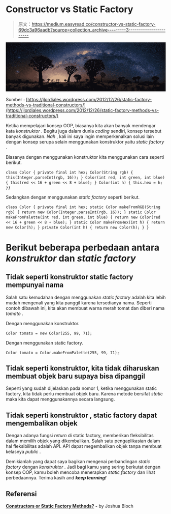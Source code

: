 # Constructor vs Static Factory

> 原文：<https://medium.easyread.co/constructor-vs-static-factory-69dc3a96aadb?source=collection_archive---------3----------------------->

![](img/fd08fe593a616c17f43fbbf350b29ab7.png)

Sumber : [https://jlordiales.wordpress.com/2012/12/26/static-factory-methods-vs-traditional-constructors/](https://jlordiales.wordpress.com/2012/12/26/static-factory-methods-vs-traditional-constructors/)

Ketika mempelajari konsep OOP, biasanya kita akan banyak mendengar kata *konstruktor* . Begitu juga dalam dunia *coding* sendiri, konsep tersebut banyak digunakan. *Nah* , kali ini saya ingin memperkenalkan solusi lain dengan konsep serupa selain menggunakan konstruktor yaitu *static factory* .

Biasanya dengan menggunakan konstruktor kita menggunakan cara seperti berikut.

```
class Color { private final int hex; Color(String rgb) { this(Integer.parseInt(rgb, 16)); } Color(int red, int green, int blue) { this(red << 16 + green << 8 + blue); } Color(int h) { this.hex = h; }}
```

Sedangkan dengan menggunakan *static factory* seperti berikut.

```
class Color { private final int hex; static Color makeFromRGB(String rgb) { return new Color(Integer.parseInt(rgb, 16)); } static Color makeFromPalette(int red, int green, int blue) { return new Color(red << 16 + green << 8 + blue); } static Color makeFromHex(int h) { return new Color(h); } private Color(int h) { return new Color(h); } }
```

# Berikut beberapa perbedaan antara *konstruktor* dan *static factory*

## **Tidak seperti konstruktor static factory mempunyai nama**

Salah satu kemudahan dengan menggunakan *static factory* adalah kita lebih mudah mengenali yang kita panggil karena tersedianya nama. Seperti contoh dibawah ini, kita akan membuat warna merah tomat dan diberi nama *tomato* .

Dengan menggunakan konstruktor.

```
Color tomato = new Color(255, 99, 71);
```

Dengan menggunakan static factory.

```
Color tomato = Color.makeFromPalette(255, 99, 71);
```

## **Tidak seperti konstruktor, kita tidak diharuskan membuat objek baru supaya bisa dipanggil**

Seperti yang sudah dijelaskan pada nomor 1, ketika menggunakan static factory, kita tidak perlu membuat objek baru. Karena metode bersifat *static* maka kita dapat menggunakannya secara langsung.

## **Tidak seperti konstruktor , static factory dapat mengembalikan objek**

Dengan adanya fungsi *return* di static factory, memberikan fleksibilitas dalam memilih objek yang dikembalikan. Salah satu pengaplikasian dalam hal fleksibilitas adalah API. API dapat megembalikan objek tanpa membuat kelasnya *public* .

Demikianlah yang dapat saya bagikan mengenai perbandingan *static factory* dengan *konstruktor* . Jadi bagi kamu yang sering berkutat dengan konsep OOP, kamu boleh mencoba menerapkan *static factory* dan lihat perbedaannya. Terima kasih and ***keep learning!***

## Referensi

[**Constructors or Static Factory Methods?**](https://www.yegor256.com/2017/11/14/static-factory-methods.html) **-** by Joshua Bloch